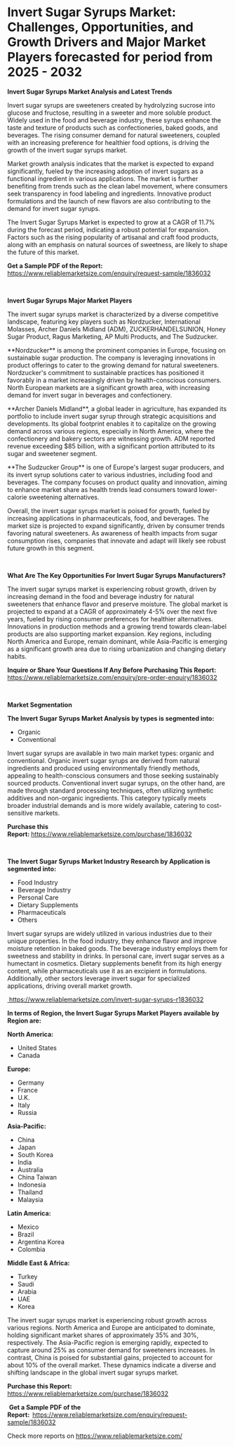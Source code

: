 <p><h1>Invert Sugar Syrups Market: Challenges, Opportunities, and Growth Drivers and Major Market Players forecasted for period from 2025 - 2032</h1></p><p><strong>Invert Sugar Syrups Market Analysis and Latest Trends</strong></p>
<p><p>Invert sugar syrups are sweeteners created by hydrolyzing sucrose into glucose and fructose, resulting in a sweeter and more soluble product. Widely used in the food and beverage industry, these syrups enhance the taste and texture of products such as confectioneries, baked goods, and beverages. The rising consumer demand for natural sweeteners, coupled with an increasing preference for healthier food options, is driving the growth of the invert sugar syrups market.</p><p>Market growth analysis indicates that the market is expected to expand significantly, fueled by the increasing adoption of invert sugars as a functional ingredient in various applications. The market is further benefiting from trends such as the clean label movement, where consumers seek transparency in food labeling and ingredients. Innovative product formulations and the launch of new flavors are also contributing to the demand for invert sugar syrups.</p><p>The Invert Sugar Syrups Market is expected to grow at a CAGR of 11.7% during the forecast period, indicating a robust potential for expansion. Factors such as the rising popularity of artisanal and craft food products, along with an emphasis on natural sources of sweetness, are likely to shape the future of this market.</p></p>
<p><strong>Get a Sample PDF of the Report:&nbsp;</strong> <a href="https://www.reliablemarketsize.com/enquiry/request-sample/1836032?utm_campaign=3072&utm_medium=2&utm_source=Github&utm_content=ia&utm_term=26032025&utm_id=invert-sugar-syrups">https://www.reliablemarketsize.com/enquiry/request-sample/1836032</a></p>
<p>&nbsp;</p>
<p><strong>Invert Sugar Syrups Major Market Players</strong></p>
<p><p>The invert sugar syrups market is characterized by a diverse competitive landscape, featuring key players such as Nordzucker, International Molasses, Archer Daniels Midland (ADM), ZUCKERHANDELSUNION, Honey Sugar Product, Ragus Marketing, AP Multi Products, and The Sudzucker.</p><p>**Nordzucker** is among the prominent companies in Europe, focusing on sustainable sugar production. The company is leveraging innovations in product offerings to cater to the growing demand for natural sweeteners. Nordzucker's commitment to sustainable practices has positioned it favorably in a market increasingly driven by health-conscious consumers. North European markets are a significant growth area, with increasing demand for invert sugar in beverages and confectionery.</p><p>**Archer Daniels Midland**, a global leader in agriculture, has expanded its portfolio to include invert sugar syrup through strategic acquisitions and developments. Its global footprint enables it to capitalize on the growing demand across various regions, especially in North America, where the confectionery and bakery sectors are witnessing growth. ADM reported revenue exceeding $85 billion, with a significant portion attributed to its sugar and sweetener segment.</p><p>**The Sudzucker Group** is one of Europe's largest sugar producers, and its invert syrup solutions cater to various industries, including food and beverages. The company focuses on product quality and innovation, aiming to enhance market share as health trends lead consumers toward lower-calorie sweetening alternatives.</p><p>Overall, the invert sugar syrups market is poised for growth, fueled by increasing applications in pharmaceuticals, food, and beverages. The market size is projected to expand significantly, driven by consumer trends favoring natural sweeteners. As awareness of health impacts from sugar consumption rises, companies that innovate and adapt will likely see robust future growth in this segment.</p></p>
<p>&nbsp;</p>
<p><strong>What Are The Key Opportunities For Invert Sugar Syrups Manufacturers?</strong></p>
<p><p>The invert sugar syrups market is experiencing robust growth, driven by increasing demand in the food and beverage industry for natural sweeteners that enhance flavor and preserve moisture. The global market is projected to expand at a CAGR of approximately 4-5% over the next five years, fueled by rising consumer preferences for healthier alternatives. Innovations in production methods and a growing trend towards clean-label products are also supporting market expansion. Key regions, including North America and Europe, remain dominant, while Asia-Pacific is emerging as a significant growth area due to rising urbanization and changing dietary habits.</p></p>
<p><strong>Inquire or Share Your Questions If Any Before Purchasing This Report:</strong> <a href="https://www.reliablemarketsize.com/enquiry/pre-order-enquiry/1836032?utm_campaign=3072&utm_medium=2&utm_source=Github&utm_content=ia&utm_term=26032025&utm_id=invert-sugar-syrups">https://www.reliablemarketsize.com/enquiry/pre-order-enquiry/1836032</a></p>
<p>&nbsp;</p>
<p><strong>Market Segmentation</strong></p>
<p><strong>The Invert Sugar Syrups Market Analysis by types is segmented into:</strong></p>
<p><ul><li>Organic</li><li>Conventional</li></ul></p>
<p><p>Invert sugar syrups are available in two main market types: organic and conventional. Organic invert sugar syrups are derived from natural ingredients and produced using environmentally friendly methods, appealing to health-conscious consumers and those seeking sustainably sourced products. Conventional invert sugar syrups, on the other hand, are made through standard processing techniques, often utilizing synthetic additives and non-organic ingredients. This category typically meets broader industrial demands and is more widely available, catering to cost-sensitive markets.</p></p>
<p><strong>Purchase this Report:&nbsp;</strong><a href="https://www.reliablemarketsize.com/purchase/1836032?utm_campaign=3072&utm_medium=2&utm_source=Github&utm_content=ia&utm_term=26032025&utm_id=invert-sugar-syrups">https://www.reliablemarketsize.com/purchase/1836032</a></p>
<p>&nbsp;</p>
<p><strong>The Invert Sugar Syrups Market Industry Research by Application is segmented into:</strong></p>
<p><ul><li>Food Industry</li><li>Beverage Industry</li><li>Personal Care</li><li>Dietary Supplements</li><li>Pharmaceuticals</li><li>Others</li></ul></p>
<p><p>Invert sugar syrups are widely utilized in various industries due to their unique properties. In the food industry, they enhance flavor and improve moisture retention in baked goods. The beverage industry employs them for sweetness and stability in drinks. In personal care, invert sugar serves as a humectant in cosmetics. Dietary supplements benefit from its high energy content, while pharmaceuticals use it as an excipient in formulations. Additionally, other sectors leverage invert sugar for specialized applications, driving overall market growth.</p></p>
<p><a href="https://www.reliablemarketsize.com/invert-sugar-syrups-r1836032?utm_campaign=3072&utm_medium=2&utm_source=Github&utm_content=ia&utm_term=26032025&utm_id=invert-sugar-syrups">&nbsp;https://www.reliablemarketsize.com/invert-sugar-syrups-r1836032</a></p>
<p><strong>In terms of Region, the Invert Sugar Syrups Market Players available by Region are:</strong></p>
<p>
    <p> <strong> North America: </strong>
        <ul>
            <li>United States</li>
            <li>Canada</li>
        </ul>
        </p> 
    <p> <strong> Europe: </strong>
        <ul>
            <li>Germany</li>
            <li>France</li>
            <li>U.K.</li>
            <li>Italy</li>
            <li>Russia</li>
        </ul>
        </p> 
    <p> <strong> Asia-Pacific: </strong>
        <ul>
            <li>China</li>
            <li>Japan</li>
            <li>South Korea</li>
            <li>India</li>
            <li>Australia</li>
            <li>China Taiwan</li>
            <li>Indonesia</li>
            <li>Thailand</li>
            <li>Malaysia</li>
        </ul>
        </p> 
    <p> <strong> Latin America: </strong>
        <ul>
            <li>Mexico</li>
            <li>Brazil</li>
            <li>Argentina Korea</li>
            <li>Colombia</li>
        </ul>
        </p> 
    <p> <strong> Middle East & Africa: </strong>
        <ul>
            <li>Turkey</li>
            <li>Saudi</li>
            <li>Arabia</li>
            <li>UAE</li>
            <li>Korea</li>
        </ul>
    </p>
    </p>
<p><p>The invert sugar syrups market is experiencing robust growth across various regions. North America and Europe are anticipated to dominate, holding significant market shares of approximately 35% and 30%, respectively. The Asia-Pacific region is emerging rapidly, expected to capture around 25% as consumer demand for sweeteners increases. In contrast, China is poised for substantial gains, projected to account for about 10% of the overall market. These dynamics indicate a diverse and shifting landscape in the global invert sugar syrups market.</p></p>
<p><strong>Purchase this Report: </strong><a href="https://www.reliablemarketsize.com/purchase/1836032?utm_campaign=3072&utm_medium=2&utm_source=Github&utm_content=ia&utm_term=26032025&utm_id=invert-sugar-syrups">https://www.reliablemarketsize.com/purchase/1836032</a></p>
<p>&nbsp;<strong>Get a Sample PDF of the Report:&nbsp;&nbsp;</strong><a href="https://www.reliablemarketsize.com/enquiry/request-sample/1836032?utm_campaign=3072&utm_medium=2&utm_source=Github&utm_content=ia&utm_term=26032025&utm_id=invert-sugar-syrups">https://www.reliablemarketsize.com/enquiry/request-sample/1836032</a></p>
<p><strong></strong></p>
<p>Check more reports on <a href="https://www.reliablemarketsize.com/?utm_campaign=3072&utm_medium=2&utm_source=Github&utm_content=ia&utm_term=26032025&utm_id=invert-sugar-syrups">https://www.reliablemarketsize.com/</a></p>